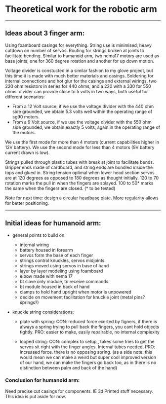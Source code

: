 # Theoretical work for the robotic arm
***

## Ideas about 3 finger arm:
Using foamboard casings for everything. String use is minimised, heavy cutdown on number of servos.
Routing for strings broken at joints to facilitate bending. Similar to humanoid arm, two nema17 motors are used as base joints, one for 360 degree rotation and another for up down motion.

Voltage divider is constucted in a similar fashion to my glove project, but this time it is made with much better materials and casings. Soldering for internal connections and hot glur for the casings and external wirings. two 220 ohm resistors in series for 440 ohms, and a 220 with a 330 for 550 ohms. divider can provide close to 5 volts in two ways, both useful for different scenarios:
* From a 12 Volt source, if we use the voltage divider with the 440 ohm side grounded, we obtain 5.3 volts well within the operating range of sg90 motors.
* From a 9 Volt source, if we use the voltage divider with the 550 ohm side grounded, we obtain exactly 5 volts, again in the operating range of the motors.

We use the first mode for more than 4 motors (current capabilities higher in 12V battery). We use the second mode for less than 4 motors (9V battery current drawn is low).

Strings pulled through plastic tubes with break at joint to facilitate bends. Gripper ends made of cardboard, and string ends are bundled inside the tops and glued in. String tension optimal when lower head section servos are at 120 degrees as opposed to 180 degrees as thought initially. 120 to 70 rotation marks the pull in when the fingers are splayed. 100 to 50* marks the same when the fingers are closed. (* to be tested)

Note for next time: design a circular headbase plate. More regularity allows for better positioning.

***
## Initial ideas for humanoid arm:
* general points to build on:
    * internal wiring
    * battery housed in forearm
    * servos form the base of each finger
    * strings control knuckles, servos midjoints
    * strings moved using servos in base of hand
    * layer by layer modeling using foamboard
    * elbow made with nema 17
    * bt slave only module, to receive commands
    * bt module housed in back of hand
    * clamps to hold hand upright when motor is unpowered
    * decide on movement facilitation for knuckle joint (metal pins? springs?)

* knuckle string considerations:
  * plate with spring:
    CON: reduced force exerted by figners, if there is always a spring trying to pull back the fingers, you cant hold objects tightly.
    PRO: easier to make, easily repairable, no internal complexity

  * looped string:
    CON: complex to setup,, takes some tries to get the servos sit right with the finger angles. Internal tubes needed.
    PRO: increased force. there is no opposing spring. (as a side note: this would mean we can make a weird but super cool improved version of our hand, we can make the fingers go back too, as in there is no distinction between palm and back of the hand)

### Conclusion for humanoid arm:
Need precise cut casings for components. IE 3d Printed stuff necessary. This idea is put aside for now.
